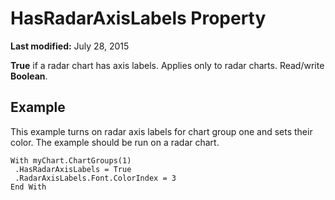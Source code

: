 
# HasRadarAxisLabels Property

 **Last modified:** July 28, 2015

 **True** if a radar chart has axis labels. Applies only to radar charts. Read/write **Boolean**.

## Example

This example turns on radar axis labels for chart group one and sets their color. The example should be run on a radar chart.


```
With myChart.ChartGroups(1) 
 .HasRadarAxisLabels = True 
 .RadarAxisLabels.Font.ColorIndex = 3 
End With
```

